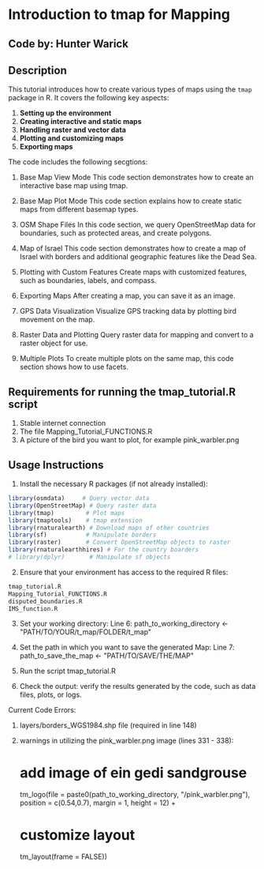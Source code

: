 # Introduction to tmap for Mapping

## Code by: Hunter Warick

## Description
This tutorial introduces how to create various types of maps using the `tmap` package in R. It covers the following key aspects:

1. **Setting up the environment**
2. **Creating interactive and static maps**
3. **Handling raster and vector data**
4. **Plotting and customizing maps**
5. **Exporting maps**

The code includes the following secgtions:
1. Base Map View Mode 
This code section demonstrates how to create an interactive base map using tmap.

2. Base Map Plot Mode
This code section explains how to create static maps from different basemap types.

3. OSM Shape Files
In this code section, we query OpenStreetMap data for boundaries, such as protected areas, and create polygons.

4. Map of Israel
This code section demonstrates how to create a map of Israel with borders and additional geographic features like the Dead Sea.

5. Plotting with Custom Features
Create maps with customized features, such as boundaries, labels, and compass.

6. Exporting Maps
After creating a map, you can save it as an image.

7. GPS Data Visualization
Visualize GPS tracking data by plotting bird movement on the map.

8. Raster Data and Plotting
Query raster data for mapping and convert to a raster object for use.

9. Multiple Plots
To create multiple plots on the same map, this code section shows how to use facets.

## Requirements for running the tmap_tutorial.R script
1. Stable internet connection
2. The file Mapping_Tutorial_FUNCTIONS.R
3. A picture of the bird you want to plot, for example pink_warbler.png

## Usage Instructions

1. Install the necessary R packages (if not already installed):
```r
library(osmdata)     # Query vector data
library(OpenStreetMap) # Query raster data
library(tmap)         # Plot maps
library(tmaptools)    # tmap extension
library(rnaturalearth) # Download maps of other countries
library(sf)           # Manipulate borders
library(raster)       # Convert OpenStreetMap objects to raster
library(rnaturalearthhires)	# For the country boarders
# library(dplyr)       # Manipulate sf objects
```
2. Ensure that your environment has access to the required R files:
```r
tmap_tutorial.R
Mapping_Tutorial_FUNCTIONS.R
disputed_boundaries.R
IMS_function.R
```
3. Set your working directory:
Line 6: path_to_working_directory <- "PATH/TO/YOUR/t_map/FOLDER/t_map"

4. Set the path in which you want to save the generated Map:
Line 7: path_to_save_the_map <- "PATH/TO/SAVE/THE/MAP"

5. Run the script tmap_tutorial.R

6. Check the output: verify the results generated by the code, such as data files, plots, or logs.

Current Code Errors:
1. layers/borders_WGS1984.shp file (required in line 148)
2. warnings in utilizing the pink_warbler.png image (lines 331 - 338): 
    # add image of ein gedi sandgrouse
    tm_logo(file = paste0(path_to_working_directory, "/pink_warbler.png"),
            position = c(0.54,0.7),
            margin = 1,
            height = 12) +
      
    # customize layout
    tm_layout(frame = FALSE))